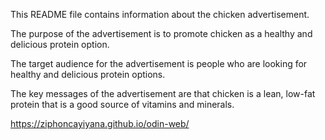 This README file contains information about the chicken advertisement.

The purpose of the advertisement is to promote chicken as a healthy and delicious protein option.

The target audience for the advertisement is people who are looking for healthy and delicious protein options.

The key messages of the advertisement are that chicken is a lean, low-fat protein that is a good source of vitamins and minerals.

https://ziphoncayiyana.github.io/odin-web/
